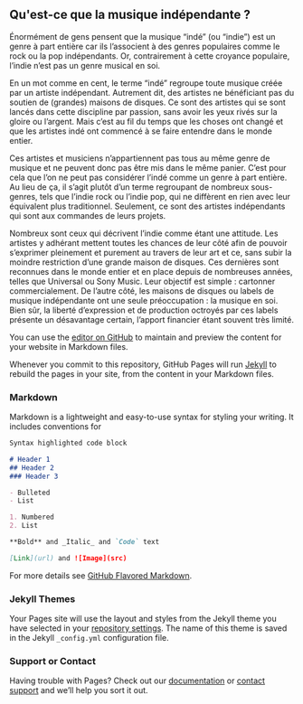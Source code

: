 ## Qu'est-ce que la musique indépendante ?

Énormément de gens pensent que la musique “indé” (ou “indie”) est un genre à part entière car ils l’associent à des genres populaires comme le rock ou la pop indépendants. Or, contrairement à cette croyance populaire, l’indie n’est pas un genre musical en soi.

En un mot comme en cent, le terme “indé” regroupe toute musique créée par un artiste indépendant. Autrement dit, des artistes ne bénéficiant pas du soutien de (grandes) maisons de disques.
Ce sont des artistes qui se sont lancés dans cette discipline par passion, sans avoir les yeux rivés sur la gloire ou l’argent.  Mais c’est au fil du temps que les choses ont changé et que les artistes indé ont commencé à se faire entendre dans le monde entier.

Ces artistes et musiciens n’appartiennent pas tous au même genre de musique et ne peuvent donc pas être mis dans le même panier. C’est pour cela que l’on ne peut pas considérer l’indé comme un genre à part entière. Au lieu de ça, il s’agit plutôt d’un terme regroupant de nombreux sous-genres, tels que l’indie rock ou l’indie pop, qui ne diffèrent en rien avec leur équivalent plus traditionnel. Seulement, ce sont des artistes indépendants qui sont aux commandes de leurs projets.

Nombreux sont ceux qui décrivent l’indie comme étant une attitude. Les artistes y adhérant mettent toutes les chances de leur côté afin de pouvoir s’exprimer pleinement et purement au travers de leur art et ce, sans subir la moindre restriction d’une grande maison de disques. Ces dernières sont reconnues dans le monde entier et en place depuis de nombreuses années, telles que Universal ou Sony Music. Leur objectif est simple : cartonner commercialement.
De l’autre côté, les maisons de disques ou labels de musique indépendante ont une seule préoccupation : la musique en soi. Bien sûr, la liberté d’expression et de production octroyés par ces labels présente un désavantage certain, l’apport financier étant souvent très limité.



You can use the [editor on GitHub](https://github.com/FannyGDZ/Wiki-indie-music/edit/gh-pages/index.md) to maintain and preview the content for your website in Markdown files.

Whenever you commit to this repository, GitHub Pages will run [Jekyll](https://jekyllrb.com/) to rebuild the pages in your site, from the content in your Markdown files.

### Markdown

Markdown is a lightweight and easy-to-use syntax for styling your writing. It includes conventions for

```markdown
Syntax highlighted code block

# Header 1
## Header 2
### Header 3

- Bulleted
- List

1. Numbered
2. List

**Bold** and _Italic_ and `Code` text

[Link](url) and ![Image](src)
```

For more details see [GitHub Flavored Markdown](https://guides.github.com/features/mastering-markdown/).

### Jekyll Themes

Your Pages site will use the layout and styles from the Jekyll theme you have selected in your [repository settings](https://github.com/FannyGDZ/Wiki-indie-music/settings/pages). The name of this theme is saved in the Jekyll `_config.yml` configuration file.

### Support or Contact

Having trouble with Pages? Check out our [documentation](https://docs.github.com/categories/github-pages-basics/) or [contact support](https://support.github.com/contact) and we’ll help you sort it out.
